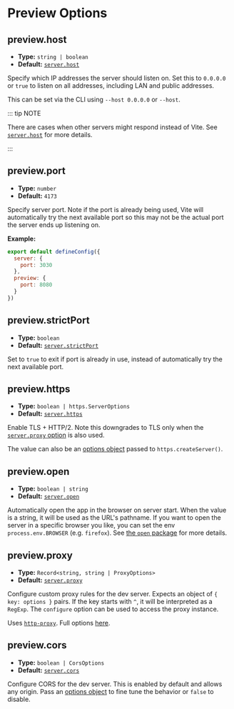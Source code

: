 # Preview Options

## preview.host

- **Type:** `string | boolean`
- **Default:** [`server.host`](./server-options#server-host)

Specify which IP addresses the server should listen on.
Set this to `0.0.0.0` or `true` to listen on all addresses, including LAN and public addresses.

This can be set via the CLI using `--host 0.0.0.0` or `--host`.

::: tip NOTE

There are cases when other servers might respond instead of Vite.
See [`server.host`](./server-options#server-host) for more details.

:::

## preview.port

- **Type:** `number`
- **Default:** `4173`

Specify server port. Note if the port is already being used, Vite will automatically try the next available port so this may not be the actual port the server ends up listening on.

**Example:**

```js
export default defineConfig({
  server: {
    port: 3030
  },
  preview: {
    port: 8080
  }
})
```

## preview.strictPort

- **Type:** `boolean`
- **Default:** [`server.strictPort`](./server-options#server-strictport)

Set to `true` to exit if port is already in use, instead of automatically try the next available port.

## preview.https

- **Type:** `boolean | https.ServerOptions`
- **Default:** [`server.https`](./server-options#server-https)

Enable TLS + HTTP/2. Note this downgrades to TLS only when the [`server.proxy` option](./server-options#server-proxy) is also used.

The value can also be an [options object](https://nodejs.org/api/https.html#https_https_createserver_options_requestlistener) passed to `https.createServer()`.

## preview.open

- **Type:** `boolean | string`
- **Default:** [`server.open`](./server-options#server-open)

Automatically open the app in the browser on server start. When the value is a string, it will be used as the URL's pathname. If you want to open the server in a specific browser you like, you can set the env `process.env.BROWSER` (e.g. `firefox`). See [the `open` package](https://github.com/sindresorhus/open#app) for more details.

## preview.proxy

- **Type:** `Record<string, string | ProxyOptions>`
- **Default:** [`server.proxy`](./server-options#server-proxy)

Configure custom proxy rules for the dev server. Expects an object of `{ key: options }` pairs. If the key starts with `^`, it will be interpreted as a `RegExp`. The `configure` option can be used to access the proxy instance.

Uses [`http-proxy`](https://github.com/http-party/node-http-proxy). Full options [here](https://github.com/http-party/node-http-proxy#options).

## preview.cors

- **Type:** `boolean | CorsOptions`
- **Default:** [`server.cors`](./server-options#server-cors)

Configure CORS for the dev server. This is enabled by default and allows any origin. Pass an [options object](https://github.com/expressjs/cors) to fine tune the behavior or `false` to disable.
